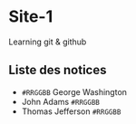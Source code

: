 # Site-1
Learning git &amp; github
## Liste des notices
+ `#RRGGBB` George Washington 
+ John Adams `#RRGGBB`
+ Thomas Jefferson `#RRGGBB`
